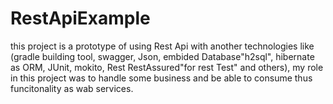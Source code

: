 # RestApiExample
this project is a prototype of using Rest Api with another technologies like (gradle building tool, swagger, Json, embided Database"h2sql", hibernate as ORM, JUnit, mokito, Rest RestAssured"for rest Test" and others), my role in this project was to handle some business and be able to consume thus funcitonality as wab services.
